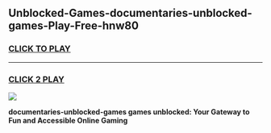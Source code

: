 
## Unblocked-Games-documentaries-unblocked-games-Play-Free-hnw80
<h3>
<a href="https://premium76.site?title=documentaries-unblocked-games&ref=21A">CLICK TO PLAY</a></h3>
<hr>

<h3>
<a href="https://premium76.site?title=documentaries-unblocked-games&ref=21A">CLICK 2 PLAY</a>
  
</h3>

<a href="https://premium76.site?title=documentaries-unblocked-games&ref=21A"><img src="https://clearcache.store/games.png"></a>


**documentaries-unblocked-games games unblocked: Your Gateway to Fun and Accessible Online Gaming**
